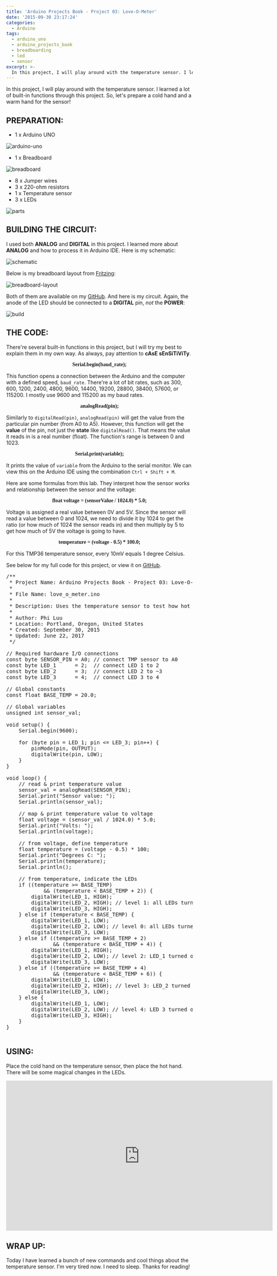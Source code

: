 ```yaml
---
title: 'Arduino Projects Book - Project 03: Love-O-Meter'
date: '2015-09-30 23:17:24'
categories:
  - Arduino
tags:
  - arduino_uno
  - arduino_projects_book
  - breadboarding
  - led
  - sensor
excerpt: >-
  In this project, I will play around with the temperature sensor. I learned a lot of built-in functions through this project.
---
```


In this project, I will play around with the temperature sensor. I learned a lot of built-in functions through this project. So, let's prepare a cold hand and a warm hand for the sensor!

## **PREPARATION:**

- 1 x Arduino UNO

![arduino-uno](/images/arduino-uno.jpg)

- 1 x Breadboard

![breadboard](/images/breadboard.jpg)

- 8 x Jumper wires
- 3 x 220-ohm resistors
- 1 x Temperature sensor
- 3 x LEDs

![parts](/images/arduino-projects-book-project-03/parts.jpg)

## **BUILDING THE CIRCUIT:**

I used both **ANALOG** and **DIGITAL** in this project. I learned more about **ANALOG** and how to process it in Arduino IDE. Here is my schematic:

![schematic](/images/arduino-projects-book-project-03/schematic.png)

Below is my breadboard layout from [Fritzing](http://fritzing.org/home/):

![breadboard-layout](/images/arduino-projects-book-project-03/breadboard-layout.jpg)

Both of them are available on my [GitHub](https://github.com/philectron/pcb/tree/master/arduino_repo/love_o_meter). And here is my circuit. Again, the anode of the LED should be connected to a **DIGITAL** pin, _not_ the **POWER**:

![build](/images/arduino-projects-book-project-03/build.jpg)

## **THE CODE:**

There're several built-in functions in this project, but I will try my best to explain them in my own way. As always, pay attention to **cAsE sEnSiTiViTy**.

<p align="center"><font face="consolas"><b>Serial.begin(baud_rate);</b></font></p>

This function opens a connection between the Arduino and the computer with a defined speed, `baud_rate`. There're a lot of bit rates, such as 300, 600, 1200, 2400, 4800, 9600, 14400, 19200, 28800, 38400, 57600, or 115200\. I mostly use 9600 and 115200 as my baud rates.

<p align="center"><font face="consolas"><b>analogRead(pin);</b></font></p>

Similarly to `digitalRead(pin)`, `analogRead(pin)` will get the value from the particular pin number (from A0 to A5). However, this function will get the **value** of the pin, not just the **state** like `digitalRead()`. That means the value it reads in is a real number (float). The function's range is between 0 and 1023.

<p align="center"><font face="consolas"><b>Serial.print(variable);</b></font></p>

It prints the value of `variable` from the Arduino to the serial monitor. We can view this on the Arduino IDE using the combination `Ctrl + Shift + M`.

Here are some formulas from this lab. They interpret how the sensor works and relationship between the sensor and the voltage:

<p align="center"><font face="consolas"><b>float voltage = (sensorValue / 1024.0) * 5.0;</b></font></p>

Voltage is assigned a real value between 0V and 5V. Since the sensor will read a value between 0 and 1024, we need to divide it by 1024 to get the ratio (or how much of 1024 the sensor reads in) and then multiply by 5 to get how much of 5V the voltage is going to have.

<p align="center"><font face="consolas"><b>temperature = (voltage - 0.5) * 100.0;</b></font></p>

For this TMP36 temperature sensor, every 10mV equals 1 degree Celsius.

See below for my full code for this project, or view it on [GitHub](https://github.com/philectron/arduino/tree/master/love_o_meter/love_o_meter.ino).

<pre class="prettyprint c-html linenums:1">
/**
 * Project Name: Arduino Projects Book - Project 03: Love-O-Meter
 *
 * File Name: love_o_meter.ino
 *
 * Description: Uses the temperature sensor to test how hot you really are!
 *
 * Author: Phi Luu
 * Location: Portland, Oregon, United States
 * Created: September 30, 2015
 * Updated: June 22, 2017
 */

// Required hardware I/O connections
const byte SENSOR_PIN = A0; // connect TMP sensor to A0
const byte LED_1      = 2;  // connect LED 1 to 2
const byte LED_2      = 3;  // connect LED 2 to ~3
const byte LED_3      = 4;  // connect LED 3 to 4

// Global constants
const float BASE_TEMP = 20.0;

// Global variables
unsigned int sensor_val;

void setup() {
    Serial.begin(9600);

    for (byte pin = LED_1; pin <= LED_3; pin++) {
        pinMode(pin, OUTPUT);
        digitalWrite(pin, LOW);
    }
}

void loop() {
    // read & print temperature value
    sensor_val = analogRead(SENSOR_PIN);
    Serial.print("Sensor value: ");
    Serial.println(sensor_val);

    // map & print temperature value to voltage
    float voltage = (sensor_val / 1024.0) * 5.0;
    Serial.print("Volts: ");
    Serial.println(voltage);

    // from voltage, define temperature
    float temperature = (voltage - 0.5) * 100;
    Serial.print("Degrees C: ");
    Serial.println(temperature);
    Serial.println();

    // from temperature, indicate the LEDs
    if ((temperature >= BASE_TEMP)
            && (temperature < BASE_TEMP + 2)) {
        digitalWrite(LED_1, HIGH);
        digitalWrite(LED_2, HIGH); // level 1: all LEDs turned on
        digitalWrite(LED_3, HIGH);
    } else if (temperature < BASE_TEMP) {
        digitalWrite(LED_1, LOW);
        digitalWrite(LED_2, LOW); // level 0: all LEDs turned off
        digitalWrite(LED_3, LOW);
    } else if ((temperature >= BASE_TEMP + 2)
               && (temperature < BASE_TEMP + 4)) {
        digitalWrite(LED_1, HIGH);
        digitalWrite(LED_2, LOW); // level 2: LED_1 turned on, LEDs 2 & 3 turned off
        digitalWrite(LED_3, LOW);
    } else if ((temperature >= BASE_TEMP + 4)
               && (temperature < BASE_TEMP + 6)) {
        digitalWrite(LED_1, LOW);
        digitalWrite(LED_2, HIGH); // level 3: LED_2 turned on, LEDs 1 & 3 turned off
        digitalWrite(LED_3, LOW);
    } else {
        digitalWrite(LED_1, LOW);
        digitalWrite(LED_2, LOW); // level 4: LED 3 turned on, LEDs 1 & 2 turned off
        digitalWrite(LED_3, HIGH);
    }
}

</pre>

## **USING:**

Place the cold hand on the temperature sensor, then place the hot hand. There will be some magical changes in the LEDs.

<div class="embedded-video">
  <iframe width="720" height="405" src="https://www.youtube.com/embed/B_oXmm7LXKk?list=PLt_UZum7NVtmFEVMdv4XH8TgXzJvzd78x" frameborder="0" allowfullscreen></iframe>
</div>

## **WRAP UP:**

Today I have learned a bunch of new commands and cool things about the temperature sensor. I'm very tired now. I need to sleep. Thanks for reading!
